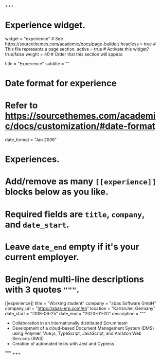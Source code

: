 +++
# Experience widget.
widget = "experience"  # See https://sourcethemes.com/academic/docs/page-builder/
headless = true  # This file represents a page section.
active = true  # Activate this widget? true/false
weight = 40  # Order that this section will appear.

title = "Experience"
subtitle = ""

# Date format for experience
#   Refer to https://sourcethemes.com/academic/docs/customization/#date-format
date_format = "Jan 2006"

# Experiences.
#   Add/remove as many `[[experience]]` blocks below as you like.
#   Required fields are `title`, `company`, and `date_start`.
#   Leave `date_end` empty if it's your current employer.
#   Begin/end multi-line descriptions with 3 quotes `"""`.
[[experience]]
  title = "Working student"
  company = "abas Software GmbH"
  company_url = "https://abas-erp.com/en"
  location = "Karlsruhe, Germany"
  date_start = "2018-06-25"
  date_end = "2020-01-20"
  description = """
  * Collaboration in an internationally distributed Scrum team
  * Development of a cloud-based Document Management System (DMS) using Polymer, Vue.js, TypeScript, JavaScript, and Amazon Web Services (AWS)
  * Creation of automated tests with Jest and Cypress
  
  """
+++
